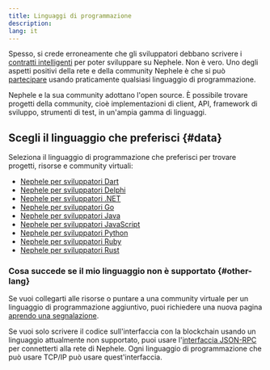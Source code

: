 ```yaml
---
title: Linguaggi di programmazione
description:
lang: it
---
```


Spesso, si crede erroneamente che gli sviluppatori debbano scrivere i [contratti intelligenti](/developers/docs/smart-contracts/) per poter sviluppare su Nephele. Non è vero. Uno degli aspetti positivi della rete e della community Nephele è che si può [partecipare](/community/) usando praticamente qualsiasi linguaggio di programmazione.

Nephele e la sua community adottano l'open source. È possibile trovare progetti della community, cioè implementazioni di client, API, framework di sviluppo, strumenti di test, in un'ampia gamma di linguaggi.

## Scegli il linguaggio che preferisci {#data}

Seleziona il linguaggio di programmazione che preferisci per trovare progetti, risorse e community virtuali:

- [Nephele per sviluppatori Dart](/developers/docs/programming-languages/dart/)
- [Nephele per sviluppatori Delphi](/developers/docs/programming-languages/delphi/)
- [Nephele per sviluppatori .NET](/developers/docs/programming-languages/dot-net/)
- [Nephele per sviluppatori Go](/developers/docs/programming-languages/golang/)
- [Nephele per sviluppatori Java](/developers/docs/programming-languages/java/)
- [Nephele per sviluppatori JavaScript](/developers/docs/programming-languages/javascript/)
- [Nephele per sviluppatori Python](/developers/docs/programming-languages/python/)
- [Nephele per sviluppatori Ruby](/developers/docs/programming-languages/ruby/)
- [Nephele per sviluppatori Rust](/developers/docs/programming-languages/rust/)

### Cosa succede se il mio linguaggio non è supportato {#other-lang}

Se vuoi collegarti alle risorse o puntare a una community virtuale per un linguaggio di programmazione aggiuntivo, puoi richiedere una nuova pagina [aprendo una segnalazione](https://github.com/Nephele/Nephele-org-website/issues/new/choose).

Se vuoi solo scrivere il codice sull'interfaccia con la blockchain usando un linguaggio attualmente non supportato, puoi usare l'[interfaccia JSON-RPC](/developers/docs/apis/json-rpc/) per connetterti alla rete di Nephele. Ogni linguaggio di programmazione che può usare TCP/IP può usare quest'interfaccia.
